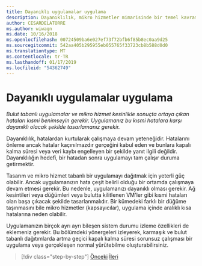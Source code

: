 ```yaml
---
title: Dayanıklı uygulamalar uygulama
description: Dayanıklılık, mikro hizmetler mimarisinde bir temel kavramlar hakkında bilgi edinin. Geçici hatalar meydana gelir çünkü düzgün bir şekilde işlemek nasıl bilmeniz gerekir.
author: CESARDELATORRE
ms.author: wiwagn
ms.date: 10/16/2018
ms.openlocfilehash: 00724509ba6e027ef73f72bfb6f85b8ec0aa9d25
ms.sourcegitcommit: 542aa405b295955eb055765f33723cb8b588d0d0
ms.translationtype: MT
ms.contentlocale: tr-TR
ms.lasthandoff: 01/17/2019
ms.locfileid: "54362749"
---
```

# <a name="implement-resilient-applications"></a>Dayanıklı uygulamalar uygulama

*Bulut tabanlı uygulamalar ve mikro hizmet kesinlikle sonuçta ortaya çıkan hataları kısmi benimseyin gerekir. Uygulamanız bu kısmi hatalara karşı dayanıklı olacak şekilde tasarlamanız gerekir.*

Dayanıklılık, hatalardan kurtularak çalışmaya devam yeteneğidir. Hatalarını önleme ancak hatalar kaçınılmazdır gerçeğini kabul eden ve bunlara kapalı kalma süresi veya veri kaybı engelleyen bir şekilde yanıt ilgili değildir. Dayanıklılığın hedefi, bir hatadan sonra uygulamayı tam çalışır duruma getirmektir.

Tasarım ve mikro hizmet tabanlı bir uygulamayı dağıtmak için yeterli güç olabilir. Ancak uygulamanızın hata çeşit belirli olduğu bir ortamda çalışmaya devam etmesi gerekir. Bu nedenle, uygulamanızı dayanıklı olması gerekir. Ağ kesintileri veya düğümleri veya bulutta kilitlenen VM'ler gibi kısmi hataları olan başa çıkacak şekilde tasarlanmalıdır. Bir kümedeki farklı bir düğüme taşınmasını bile mikro hizmetler (kapsayıcılar), uygulama içinde aralıklı kısa hatalarına neden olabilir.

Uygulamanızın birçok ayrı ayrı bileşen sistem durumu izleme özellikleri de eklemeniz gerekir. Bu bölümdeki yönergeleri izleyerek, karmaşık ve bulut tabanlı dağıtımlarda artma geçici kapalı kalma süresi sorunsuz çalışması bir uygulama veya gerçekleşen normal yürütebilme oluşturabilirsiniz.

>[!div class="step-by-step"]
>[Önceki](../microservice-ddd-cqrs-patterns/microservice-application-layer-implementation-web-api.md)
>[İleri](handle-partial-failure.md)
